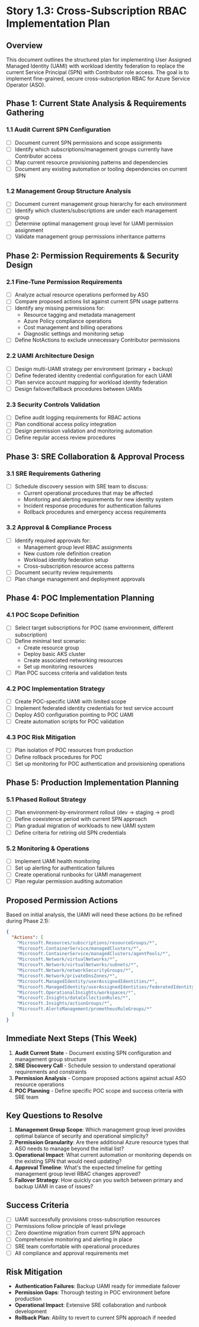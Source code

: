 # Story 1.3: Cross-Subscription RBAC Implementation Plan

## Overview

This document outlines the structured plan for implementing User Assigned Managed Identity (UAMI) with workload identity federation to replace the current Service Principal (SPN) with Contributor role access. The goal is to implement fine-grained, secure cross-subscription RBAC for Azure Service Operator (ASO).

## Phase 1: Current State Analysis & Requirements Gathering

### 1.1 Audit Current SPN Configuration
- [ ] Document current SPN permissions and scope assignments
- [ ] Identify which subscriptions/management groups currently have Contributor access
- [ ] Map current resource provisioning patterns and dependencies
- [ ] Document any existing automation or tooling dependencies on current SPN

### 1.2 Management Group Structure Analysis
- [ ] Document current management group hierarchy for each environment
- [ ] Identify which clusters/subscriptions are under each management group
- [ ] Determine optimal management group level for UAMI permission assignment
- [ ] Validate management group permissions inheritance patterns

## Phase 2: Permission Requirements & Security Design

### 2.1 Fine-Tune Permission Requirements
- [ ] Analyze actual resource operations performed by ASO
- [ ] Compare proposed actions list against current SPN usage patterns
- [ ] Identify any missing permissions for:
  - Resource tagging and metadata management
  - Azure Policy compliance operations
  - Cost management and billing operations
  - Diagnostic settings and monitoring setup
- [ ] Define NotActions to exclude unnecessary Contributor permissions

### 2.2 UAMI Architecture Design
- [ ] Design multi-UAMI strategy per environment (primary + backup)
- [ ] Define federated identity credential configuration for each UAMI
- [ ] Plan service account mapping for workload identity federation
- [ ] Design failover/fallback procedures between UAMIs

### 2.3 Security Controls Validation
- [ ] Define audit logging requirements for RBAC actions
- [ ] Plan conditional access policy integration
- [ ] Design permission validation and monitoring automation
- [ ] Define regular access review procedures

## Phase 3: SRE Collaboration & Approval Process

### 3.1 SRE Requirements Gathering
- [ ] Schedule discovery session with SRE team to discuss:
  - Current operational procedures that may be affected
  - Monitoring and alerting requirements for new identity system
  - Incident response procedures for authentication failures
  - Rollback procedures and emergency access requirements

### 3.2 Approval & Compliance Process
- [ ] Identify required approvals for:
  - Management group level RBAC assignments
  - New custom role definition creation
  - Workload identity federation setup
  - Cross-subscription resource access patterns
- [ ] Document security review requirements
- [ ] Plan change management and deployment approvals

## Phase 4: POC Implementation Planning

### 4.1 POC Scope Definition
- [ ] Select target subscriptions for POC (same environment, different subscription)
- [ ] Define minimal test scenario:
  - Create resource group
  - Deploy basic AKS cluster
  - Create associated networking resources
  - Set up monitoring resources
- [ ] Plan POC success criteria and validation tests

### 4.2 POC Implementation Strategy
- [ ] Create POC-specific UAMI with limited scope
- [ ] Implement federated identity credentials for test service account
- [ ] Deploy ASO configuration pointing to POC UAMI
- [ ] Create automation scripts for POC validation

### 4.3 POC Risk Mitigation
- [ ] Plan isolation of POC resources from production
- [ ] Define rollback procedures for POC
- [ ] Set up monitoring for POC authentication and provisioning operations

## Phase 5: Production Implementation Planning

### 5.1 Phased Rollout Strategy
- [ ] Plan environment-by-environment rollout (dev → staging → prod)
- [ ] Define coexistence period with current SPN approach
- [ ] Plan gradual migration of workloads to new UAMI system
- [ ] Define criteria for retiring old SPN credentials

### 5.2 Monitoring & Operations
- [ ] Implement UAMI health monitoring
- [ ] Set up alerting for authentication failures
- [ ] Create operational runbooks for UAMI management
- [ ] Plan regular permission auditing automation

## Proposed Permission Actions

Based on initial analysis, the UAMI will need these actions (to be refined during Phase 2.1):

```json
{
  "Actions": [
    "Microsoft.Resources/subscriptions/resourceGroups/*",
    "Microsoft.ContainerService/managedClusters/*",
    "Microsoft.ContainerService/managedClusters/agentPools/*",
    "Microsoft.Network/virtualNetworks/*",
    "Microsoft.Network/virtualNetworks/subnets/*",
    "Microsoft.Network/networkSecurityGroups/*",
    "Microsoft.Network/privateDnsZones/*",
    "Microsoft.ManagedIdentity/userAssignedIdentities/*",
    "Microsoft.ManagedIdentity/userAssignedIdentities/federatedIdentityCredentials/*",
    "Microsoft.OperationalInsights/workspaces/*",
    "Microsoft.Insights/dataCollectionRules/*",
    "Microsoft.Insights/actionGroups/*",
    "Microsoft.AlertsManagement/prometheusRuleGroups/*"
  ]
}
```

## Immediate Next Steps (This Week)

1. **Audit Current State** - Document existing SPN configuration and management group structure
2. **SRE Discovery Call** - Schedule session to understand operational requirements and constraints
3. **Permission Analysis** - Compare proposed actions against actual ASO resource operations
4. **POC Planning** - Define specific POC scope and success criteria with SRE team

## Key Questions to Resolve

1. **Management Group Scope**: Which management group level provides optimal balance of security and operational simplicity?
2. **Permission Granularity**: Are there additional Azure resource types that ASO needs to manage beyond the initial list?
3. **Operational Impact**: What current automation or monitoring depends on the existing SPN that would need updating?
4. **Approval Timeline**: What's the expected timeline for getting management group level RBAC changes approved?
5. **Failover Strategy**: How quickly can you switch between primary and backup UAMI in case of issues?

## Success Criteria

- [ ] UAMI successfully provisions cross-subscription resources
- [ ] Permissions follow principle of least privilege
- [ ] Zero downtime migration from current SPN approach
- [ ] Comprehensive monitoring and alerting in place
- [ ] SRE team comfortable with operational procedures
- [ ] All compliance and approval requirements met

## Risk Mitigation

- **Authentication Failures**: Backup UAMI ready for immediate failover
- **Permission Gaps**: Thorough testing in POC environment before production
- **Operational Impact**: Extensive SRE collaboration and runbook development
- **Rollback Plan**: Ability to revert to current SPN approach if needed